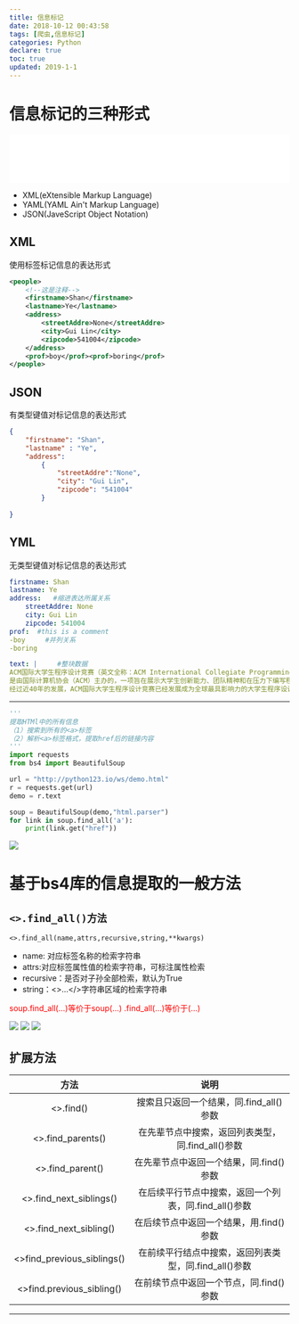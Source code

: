 ```yaml
---
title: 信息标记
date: 2018-10-12 00:43:58
tags: [爬虫,信息标记]
categories: Python
declare: true
toc: true
updated: 2019-1-1
---
```

# 信息标记的三种形式
<iframe frameborder="no" border="0" marginwidth="0" marginheight="0" width=100% height=86 src="//music.163.com/outchain/player?type=2&id=442869498&auto=1&height=66"></iframe>

- XML(eXtensible Markup Language)
- YAML(YAML Ain't Markup Language)
- JSON(JaveScript Object Notation)
<!-- more -->
## XML
使用标签标记信息的表达形式
```xml
<people>
	<!--这是注释-->
	<firstname>Shan</firstname>
	<lastname>Ye</lastname>
	<address>
		<streetAddre>None</streetAddre>
		<city>Gui Lin</city>
		<zipcode>541004</zipcode>
	</address>
	<prof>boy</prof><prof>boring</prof>
</people>
```

## JSON
有类型键值对标记信息的表达形式
```json
{
	"firstname": "Shan",
	"lastname" : "Ye",
	"address":
	    {
            "streetAddre":"None",
            "city": "Gui Lin",
            "zipcode": "541004"
	    }
	
}
```
## YML
无类型键值对标记信息的表达形式

```yml
firstname: Shan
lastname: Ye
address:   #缩进表达所属关系
    streetAddre: None
    city: Gui Lin
    zipcode: 541004
prof:  #this is a comment
-boy     #并列关系
-boring

text: |     #整块数据
ACM国际大学生程序设计竞赛（英文全称：ACM International Collegiate Programming Contest（简称ACM-ICPC或ICPC））
是由国际计算机协会（ACM）主办的，一项旨在展示大学生创新能力、团队精神和在压力下编写程序、分析和解决问题能力的年度竞赛。
经过近40年的发展，ACM国际大学生程序设计竞赛已经发展成为全球最具影响力的大学生程序设计竞赛。赛事目前由IBM公司赞助。
```
---

```python
'''
提取HTMl中的所有信息
（1）搜索到所有的<a>标签
（2）解析<a>标签格式，提取href后的链接内容
'''
import requests
from bs4 import BeautifulSoup

url = "http://python123.io/ws/demo.html"
r = requests.get(url)
demo = r.text

soup = BeautifulSoup(demo,"html.parser")
for link in soup.find_all('a'):
	print(link.get("href"))
```

![](https://i.imgur.com/dwdhoVj.png)

# 基于bs4库的信息提取的一般方法

## `<>.find_all()方法`
	<>.find_all(name,attrs,recursive,string,**kwargs)
- name: 对应标签名称的检索字符串
- attrs:对应标签属性值的检索字符串，可标注属性检索
- recursive：是否对子孙全部检索，默认为True
- string：<>...</>字符串区域的检索字符串
	
<font color="red">soup.find_all(...)等价于soup(...)</font>
<font color="red"><tag>.find_all(...)等价于<tag>(...)</font>

![](https://i.imgur.com/Klgrnal.png)
![](https://i.imgur.com/wbedsUF.png)
![](https://i.imgur.com/PwChHtw.png)

## 扩展方法

|方法|说明|
|:--:|:--:|
|<>.find()|搜索且只返回一个结果，同.find_all()参数|
|<>.find_parents()|在先辈节点中搜索，返回列表类型，同.find_all()参数|
|<>.find_parent()|在先辈节点中返回一个结果，同.find()参数|
|<>.find_next_siblings()|在后续平行节点中搜索，返回一个列表，同.find_all()参数|
|<>.find_next_sibling()|在后续节点中返回一个结果，用.find()参数|
|<>find_previous_siblings()|在前续平行结点中搜索，返回列表类型，同.find_all()参数|
|<>find.previous_sibling()|在前续节点中返回一个节点，同.find()参数|





---